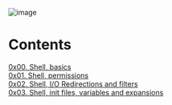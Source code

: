 ![image](https://user-images.githubusercontent.com/92431827/224460301-0a78443a-203a-4ee5-af37-3f91d2d3fd32.png)


# Contents
[0x00. Shell, basics](https://github.com/YasminKinawi/alx-system_engineering-devops/blob/master/0x00-shell_basics/README.md)\
[0x01. Shell, permissions](https://github.com/YasminKinawi/alx-system_engineering-devops/blob/master/0x01-shell_permissions/README.md)\
[0x02. Shell, I/O Redirections and filters](https://github.com/YasminKinawi/alx-system_engineering-devops/blob/master/0x02-shell_redirections/README.md)\
[0x03. Shell, init files, variables and expansions](https://github.com/YasminKinawi/alx-system_engineering-devops/blob/master/0x03-shell_variables_expansions/README.md)
